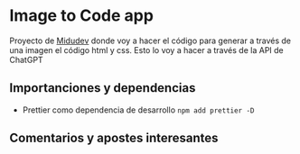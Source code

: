 # Image to Code app

Proyecto de [Midudev](https://www.youtube.com/watch?v=Mhk78pRLHeo&t=313s) donde voy a hacer el código para generar a través de una imagen el código html y css. Esto lo voy a hacer a través de la API de ChatGPT

## Importanciones y dependencias

* Prettier como dependencia de desarrollo `npm add prettier -D`

## Comentarios y apostes interesantes